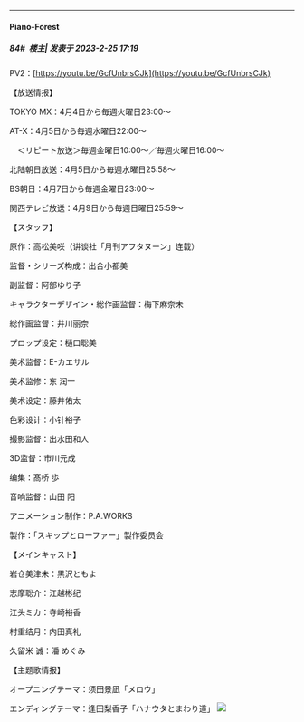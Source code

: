 
*****

####  Piano-Forest  
##### 84#         楼主| 发表于 2023-2-25 17:19

PV2：[https://youtu.be/GcfUnbrsCJk](https://youtu.be/GcfUnbrsCJk)

【放送情报】

TOKYO MX：4月4日から毎週火曜日23:00～

AT-X：4月5日から毎週水曜日22:00～

　＜リピート放送＞毎週金曜日10:00〜／毎週火曜日16:00〜

北陆朝日放送：4月5日から毎週水曜日25:58～

BS朝日：4月7日から毎週金曜日23:00～

関西テレビ放送：4月9日から毎週日曜日25:59～

【スタッフ】

原作：高松美咲（讲谈社「月刊アフタヌーン」连载）

监督・シリーズ构成：出合小都美

副监督：阿部ゆり子

キャラクターデザイン・総作画监督：梅下麻奈未

総作画监督：井川丽奈

プロップ设定：樋口聡美

美术监督：E-カエサル

美术监修：东 润一

美术设定：藤井佑太

色彩设计：小针裕子

撮影监督：出水田和人

3D监督：市川元成

编集：髙桥 歩

音响监督：山田 阳

アニメーション制作：P.A.WORKS

製作：「スキップとローファー」製作委员会  

【メインキャスト】

岩仓美津未：黒沢ともよ

志摩聡介：江越彬纪

江头ミカ：寺崎裕香

村重结月：内田真礼

久留米 诚：潘 めぐみ

【主题歌情报】

オープニングテーマ：须田景凪「メロウ」

エンディングテーマ：逢田梨香子「ハナウタとまわり道」
<img src="https://p.sda1.dev/10/15aec710e37b2026b89152fd24eee034/20230225_171554.jpg" referrerpolicy="no-referrer">

